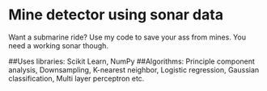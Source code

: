 # Mine detector using sonar data
Want a submarine ride? Use my code to save your ass from mines. You need a working sonar though.

##Uses libraries: Scikit Learn, NumPy
##Algorithms: Principle component analysis, Downsampling, K-nearest neighbor, Logistic regression, Gaussian classification, Multi layer perceptron etc.
